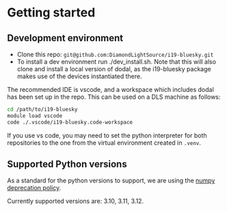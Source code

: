 # Getting started

## Development environment

- Clone this repo: `git@github.com:DiamondLightSource/i19-bluesky.git`
- To install a dev environment run ./dev_install.sh. Note that this will also clone and install a local version of dodal, as the i19-bluesky package makes use of the devices instantiated there.

The recommended IDE is vscode, and a workspace which includes dodal has been set up in the repo. This can be used on a DLS machine as follows:

```bash
cd /path/to/i19-bluesky
module load vscode
code ./.vscode/i19-bluesky.code-workspace
```

If you use vs code, you may need to set the python interpreter for both repositories to the one from the virtual environment created in `.venv`.

## Supported Python versions

As a standard for the python versions to support, we are using the [numpy deprecation policy](https://numpy.org/neps/nep-0029-deprecation_policy.html).

Currently supported versions are: 3.10, 3.11, 3.12.
